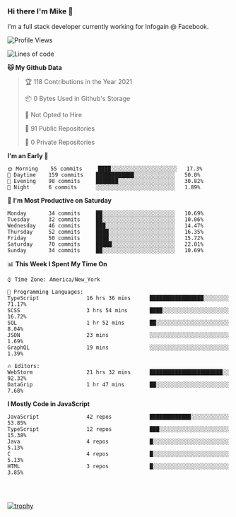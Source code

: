 ### Hi there I'm Mike 👋
I'm a full stack developer currently working for Infogain @ Facebook.

<!--START_SECTION:waka-->
![Profile Views](http://img.shields.io/badge/Profile%20Views-1-blue)

![Lines of code](https://img.shields.io/badge/From%20Hello%20World%20I%27ve%20Written-1.2%20million%20lines%20of%20code-blue)

**🐱 My Github Data** 

> 🏆 118 Contributions in the Year 2021
 > 
> 📦 0 Bytes Used in Github's Storage 
 > 
> 🚫 Not Opted to Hire
 > 
> 📜 91 Public Repositories 
 > 
> 🔑 0 Private Repositories  
 > 
**I'm an Early 🐤** 

```text
🌞 Morning    55 commits     ████░░░░░░░░░░░░░░░░░░░░░   17.3% 
🌆 Daytime    159 commits    ████████████░░░░░░░░░░░░░   50.0% 
🌃 Evening    98 commits     ███████░░░░░░░░░░░░░░░░░░   30.82% 
🌙 Night      6 commits      ░░░░░░░░░░░░░░░░░░░░░░░░░   1.89%

```
📅 **I'm Most Productive on Saturday** 

```text
Monday       34 commits     ██░░░░░░░░░░░░░░░░░░░░░░░   10.69% 
Tuesday      32 commits     ██░░░░░░░░░░░░░░░░░░░░░░░   10.06% 
Wednesday    46 commits     ███░░░░░░░░░░░░░░░░░░░░░░   14.47% 
Thursday     52 commits     ████░░░░░░░░░░░░░░░░░░░░░   16.35% 
Friday       50 commits     ████░░░░░░░░░░░░░░░░░░░░░   15.72% 
Saturday     70 commits     █████░░░░░░░░░░░░░░░░░░░░   22.01% 
Sunday       34 commits     ██░░░░░░░░░░░░░░░░░░░░░░░   10.69%

```


📊 **This Week I Spent My Time On** 

```text
⌚︎ Time Zone: America/New_York

💬 Programming Languages: 
TypeScript               16 hrs 36 mins      █████████████████░░░░░░░░   71.17% 
SCSS                     3 hrs 54 mins       ████░░░░░░░░░░░░░░░░░░░░░   16.72% 
SQL                      1 hr 52 mins        ██░░░░░░░░░░░░░░░░░░░░░░░   8.04% 
JSON                     23 mins             ░░░░░░░░░░░░░░░░░░░░░░░░░   1.69% 
GraphQL                  19 mins             ░░░░░░░░░░░░░░░░░░░░░░░░░   1.39%

🔥 Editors: 
WebStorm                 21 hrs 32 mins      ███████████████████████░░   92.32% 
DataGrip                 1 hr 47 mins        ██░░░░░░░░░░░░░░░░░░░░░░░   7.68%

```

**I Mostly Code in JavaScript** 

```text
JavaScript               42 repos            █████████████░░░░░░░░░░░░   53.85% 
TypeScript               12 repos            ███░░░░░░░░░░░░░░░░░░░░░░   15.38% 
Java                     4 repos             █░░░░░░░░░░░░░░░░░░░░░░░░   5.13% 
C                        4 repos             █░░░░░░░░░░░░░░░░░░░░░░░░   5.13% 
HTML                     3 repos             █░░░░░░░░░░░░░░░░░░░░░░░░   3.85%

```



<!--END_SECTION:waka-->

##### &nbsp;
[![trophy](https://github-profile-trophy.vercel.app/?username=uptonm&theme=dracula)](https://github.com/ryo-ma/github-profile-trophy)
